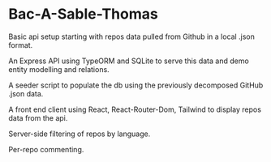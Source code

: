# Bac-A-Sable-Thomas

Basic api setup starting with repos data pulled from Github in a local .json format.

An Express API using TypeORM and SQLite to serve this data and demo entity modelling and relations.

A seeder script to populate the db using the previously decomposed GitHub .json data.

A front end client using React, React-Router-Dom, Tailwind to display repos data from the api.

Server-side filtering of repos by language.

Per-repo commenting.
